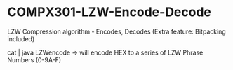 # COMPX301-LZW-Encode-Decode
LZW Compression algorithm - Encodes, Decodes (Extra feature: Bitpacking included)

cat <file> | java LZWencode -> will encode HEX to a series of LZW Phrase Numbers (0-9A-F)
